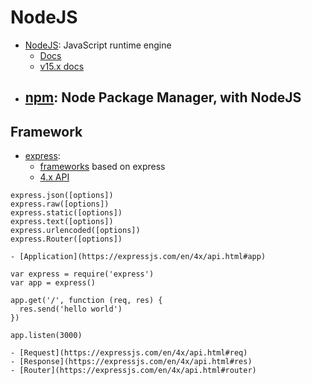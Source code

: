 # NodeJS
- [NodeJS](https://nodejs.org/en/): JavaScript runtime engine
    - [Docs](https://nodejs.org/en/docs/)
    - [v15.x docs](https://nodejs.org/dist/latest-v15.x/docs/api/)
- [npm](): Node Package Manager, with NodeJS
    - 
## Framework
- [express](https://expressjs.com/): 
    - [frameworks](https://expressjs.com/en/resources/frameworks.html) based on express
    - [4.x API](https://expressjs.com/en/4x/api.html)
```
express.json([options])
express.raw([options])
express.static([options])
express.text([options])
express.urlencoded([options])
express.Router([options])
```
    - [Application](https://expressjs.com/en/4x/api.html#app)
```
var express = require('express')
var app = express()

app.get('/', function (req, res) {
  res.send('hello world')
})

app.listen(3000)
```
    - [Request](https://expressjs.com/en/4x/api.html#req)
    - [Response](https://expressjs.com/en/4x/api.html#res)
    - [Router](https://expressjs.com/en/4x/api.html#router)


